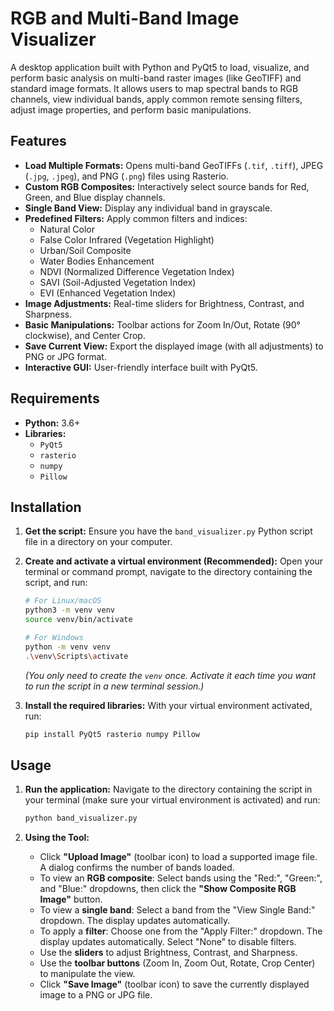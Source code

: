 # RGB and Multi-Band Image Visualizer

A desktop application built with Python and PyQt5 to load, visualize, and perform basic analysis on multi-band raster images (like GeoTIFF) and standard image formats. It allows users to map spectral bands to RGB channels, view individual bands, apply common remote sensing filters, adjust image properties, and perform basic manipulations.

## Features

* **Load Multiple Formats:** Opens multi-band GeoTIFFs (`.tif`, `.tiff`), JPEG (`.jpg`, `.jpeg`), and PNG (`.png`) files using Rasterio.
* **Custom RGB Composites:** Interactively select source bands for Red, Green, and Blue display channels.
* **Single Band View:** Display any individual band in grayscale.
* **Predefined Filters:** Apply common filters and indices:
    * Natural Color
    * False Color Infrared (Vegetation Highlight)
    * Urban/Soil Composite
    * Water Bodies Enhancement
    * NDVI (Normalized Difference Vegetation Index)
    * SAVI (Soil-Adjusted Vegetation Index)
    * EVI (Enhanced Vegetation Index)
* **Image Adjustments:** Real-time sliders for Brightness, Contrast, and Sharpness.
* **Basic Manipulations:** Toolbar actions for Zoom In/Out, Rotate (90° clockwise), and Center Crop.
* **Save Current View:** Export the displayed image (with all adjustments) to PNG or JPG format.
* **Interactive GUI:** User-friendly interface built with PyQt5.

## Requirements

* **Python:** 3.6+
* **Libraries:**
    * `PyQt5`
    * `rasterio`
    * `numpy`
    * `Pillow`

## Installation

1.  **Get the script:** Ensure you have the `band_visualizer.py` Python script file in a directory on your computer.

2.  **Create and activate a virtual environment (Recommended):**
    Open your terminal or command prompt, navigate to the directory containing the script, and run:

    ```bash
    # For Linux/macOS
    python3 -m venv venv
    source venv/bin/activate

    # For Windows
    python -m venv venv
    .\venv\Scripts\activate
    ```
    *(You only need to create the `venv` once. Activate it each time you want to run the script in a new terminal session.)*

3.  **Install the required libraries:**
    With your virtual environment activated, run:
    ```bash
    pip install PyQt5 rasterio numpy Pillow
    ```

## Usage

1.  **Run the application:**
    Navigate to the directory containing the script in your terminal (make sure your virtual environment is activated) and run:
    ```bash
    python band_visualizer.py
    ```

2.  **Using the Tool:**
    * Click **"Upload Image"** (toolbar icon) to load a supported image file. A dialog confirms the number of bands loaded.
    * To view an **RGB composite**: Select bands using the "Red:", "Green:", and "Blue:" dropdowns, then click the **"Show Composite RGB Image"** button.
    * To view a **single band**: Select a band from the "View Single Band:" dropdown. The display updates automatically.
    * To apply a **filter**: Choose one from the "Apply Filter:" dropdown. The display updates automatically. Select "None" to disable filters.
    * Use the **sliders** to adjust Brightness, Contrast, and Sharpness.
    * Use the **toolbar buttons** (Zoom In, Zoom Out, Rotate, Crop Center) to manipulate the view.
    * Click **"Save Image"** (toolbar icon) to save the currently displayed image to a PNG or JPG file.

